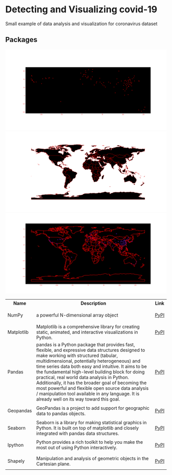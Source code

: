 # Detecting and Visualizing covid-19
Small example of data analysis and visualization for coronavirus dataset

## Packages
<table class="tg">
  <tr>
    <th class="tg-yw4l"><b>Name</b></th>
    <th class="tg-yw4l"><b>Description</b></th>
    <th class="tg-yw4l"><b>Link</b></th>
  </tr>
  
  <tr>
    <td class="tg-yw4l">NumPy</td>
    <td class="tg-yw4l">a powerful N-dimensional array object</td>
    <td class="tg-yw4l"><a href="https://pypi.org/project/numpy/">
      <p>PyPI</p>
    </a></td>
  </tr>
  
  <tr>
    <td class="tg-yw4l">Matplotlib</td>
    <td class="tg-yw4l">Matplotlib is a comprehensive library for creating static, animated, and interactive visualizations in Python.</td></td>
    <td class="tg-yw4l"><a href="https://pypi.org/project/matplotlib/">
     <p>PyPI</p>
    </a></td>
  </tr>

<tr>
    <td class="tg-yw4l">Pandas</td>
    <td class="tg-yw4l">pandas is a Python package that provides fast, flexible, and expressive data structures designed to make working with structured (tabular, multidimensional, potentially heterogeneous) and time series data both easy and intuitive. It aims to be the fundamental high-level building block for doing practical, real world data analysis in Python. Additionally, it has the broader goal of becoming the most powerful and flexible open source data analysis / manipulation tool available in any language. It is already well on its way toward this goal.</td></td>
    <td class="tg-yw4l"><a href="https://pypi.org/project/pandas/">
     <p>PyPI</p>
    </a></td>
 </tr>
  
  <tr>
    <td class="tg-yw4l">Geopandas</td>
    <td class="tg-yw4l">GeoPandas is a project to add support for geographic data to pandas objects.</td></td>
    <td class="tg-yw4l"><a href="https://pypi.org/project/geopandas/">
     <p>PyPI</p>
    </a></td>
  </tr>
  
  <tr>
    <td class="tg-yw4l">Seaborn</td>
    <td class="tg-yw4l">Seaborn is a library for making statistical graphics in Python. It is built on top of matplotlib and closely integrated with pandas data structures.</td></td>
    <td class="tg-yw4l"><a href="https://pypi.org/project/seaborn/">
     <p>PyPI</p>
    </a></td>
  </tr>
  
  <tr>
    <td class="tg-yw4l">Ipython</td>
    <td class="tg-yw4l">Python provides a rich toolkit to help you make the most out of using Python interactively.</td></td>
    <td class="tg-yw4l"><a href="https://pypi.org/project/ipython/">
     <p>PyPI</p>
    </a></td>
  </tr>
  
  <tr>
    <td class="tg-yw4l">Shapely</td>
    <td class="tg-yw4l">Manipulation and analysis of geometric objects in the Cartesian plane.</td></td>
    <td class="tg-yw4l"><a href="https://pypi.org/project/Shapely/">
     <p>PyPI</p>
    </a></td>
  </tr>

![#f03c15](plot/pic/aff_pl.png)
![#f03c15](plot/pic/world_geo.png)
![#f03c15](plot/pic/world_geo_aff.png)
